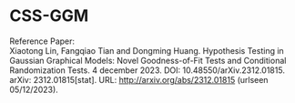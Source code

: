 # CSS-GGM
Reference Paper:   
Xiaotong Lin, Fangqiao Tian and Dongming Huang. Hypothesis
Testing in Gaussian Graphical Models: Novel Goodness-of-Fit Tests
and Conditional Randomization Tests. 4 december 2023. DOI:
10.48550/arXiv.2312.01815. arXiv: 2312.01815[stat]. URL:
http://arxiv.org/abs/2312.01815 (urlseen 05/12/2023).
